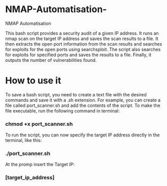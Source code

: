 # NMAP-Automatisation-
NMAP Automatisation 

This bash script provides a security audit of a given IP address. It runs an nmap scan on the target IP address and saves the scan results to a file. It then extracts the open port information from the scan results and searches for exploits for the open ports using searchsploit. The script also searches for exploits for specified ports and saves the results to a file. Finally, it outputs the number of vulnerabilities found.

# How to use it

To save a bash script, you need to create a text file with the desired commands and save it with a .sh extension. For example, you can create a file called port_scanner.sh and add the contents of the script. To make the file executable, run the following command in terminal:
### chmod +x port_scanner.sh

To run the script, you can now specify the target IP address directly in the terminal, like this:
### ./port_scanner.sh

At the promp insert the Target IP:
### [target_ip_address]
